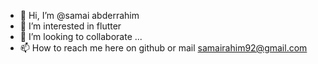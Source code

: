 - 👋 Hi, I’m @samai abderrahim
- 👀 I’m interested in flutter
- 💞️ I’m looking to collaborate ...
- 📫 How to reach me here on github or mail samairahim92@gmail.com

<!---
samrahim/samrahim is a ✨ special ✨ repository because its `README.md` (this file) appears on your GitHub profile.
You can click the Preview link to take a look at your changes.
--->
